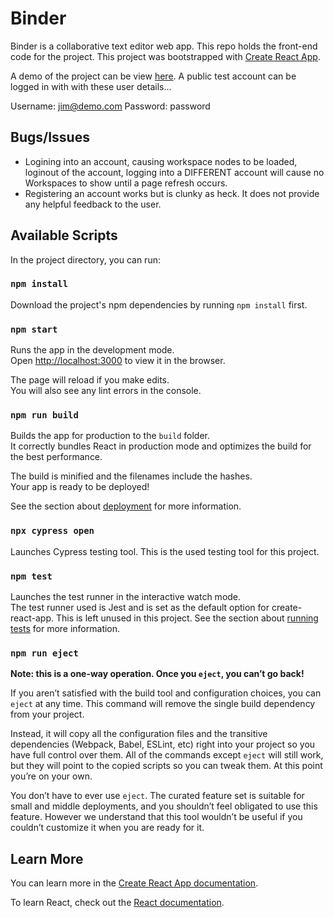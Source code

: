 # Binder

Binder is a collaborative text editor web app. This repo holds the front-end code for the project. This project was bootstrapped with [Create React App](https://github.com/facebook/create-react-app).

A demo of the project can be view [here](http://binder-frontend.s3-website-ap-southeast-2.amazonaws.com/). A public test account can be logged in with with these user details...

Username: jim@demo.com 
Password: password

## Bugs/Issues
- Logining into an account, causing workspace nodes to be loaded, loginout of the account, logging into a DIFFERENT account will cause no Workspaces to show until a page refresh occurs.
- Registering an account works but is clunky as heck. It does not provide any helpful feedback to the user.

## Available Scripts

In the project directory, you can run:

### `npm install`
Download the project's npm dependencies by running `npm install` first.

### `npm start`

Runs the app in the development mode.<br>
Open [http://localhost:3000](http://localhost:3000) to view it in the browser.

The page will reload if you make edits.<br>
You will also see any lint errors in the console.

### `npm run build`

Builds the app for production to the `build` folder.<br>
It correctly bundles React in production mode and optimizes the build for the best performance.

The build is minified and the filenames include the hashes.<br>
Your app is ready to be deployed!

See the section about [deployment](https://facebook.github.io/create-react-app/docs/deployment) for more information.

### `npx cypress open`
Launches Cypress testing tool. This is the used testing tool for this project.

### `npm test`
Launches the test runner in the interactive watch mode.<br> 
The test runner used is Jest and is set as the default option for create-react-app. This
is left unused in this project.
See the section about [running tests](https://facebook.github.io/create-react-app/docs/running-tests) for more information.

### `npm run eject`

**Note: this is a one-way operation. Once you `eject`, you can’t go back!**

If you aren’t satisfied with the build tool and configuration choices, you can `eject` at any time. This command will remove the single build dependency from your project.

Instead, it will copy all the configuration files and the transitive dependencies (Webpack, Babel, ESLint, etc) right into your project so you have full control over them. All of the commands except `eject` will still work, but they will point to the copied scripts so you can tweak them. At this point you’re on your own.

You don’t have to ever use `eject`. The curated feature set is suitable for small and middle deployments, and you shouldn’t feel obligated to use this feature. However we understand that this tool wouldn’t be useful if you couldn’t customize it when you are ready for it.

## Learn More

You can learn more in the [Create React App documentation](https://facebook.github.io/create-react-app/docs/getting-started).

To learn React, check out the [React documentation](https://reactjs.org/).